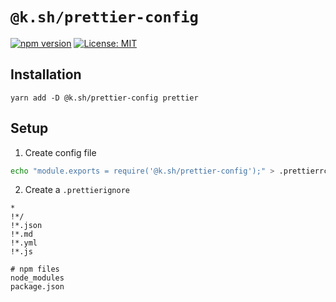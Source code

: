 # `@k.sh/prettier-config`

[![npm version][package-version-badge]][package-version]
[![License: MIT](https://img.shields.io/badge/license-mit-yellow.svg)](https://opensource.org/licenses/MIT)

## Installation

`yarn add -D @k.sh/prettier-config prettier`

## Setup

1. Create config file

```sh
echo "module.exports = require('@k.sh/prettier-config');" > .prettierrc.js
```

2. Create a `.prettierignore`

```
*
!*/
!*.json
!*.md
!*.yml
!*.js

# npm files
node_modules
package.json
```

[package-version-badge]: https://badge.fury.io/js/@k.sh%2Fprettier-config.svg
[package-version]: https://www.npmjs.com/package/@k.sh/prettier-config
